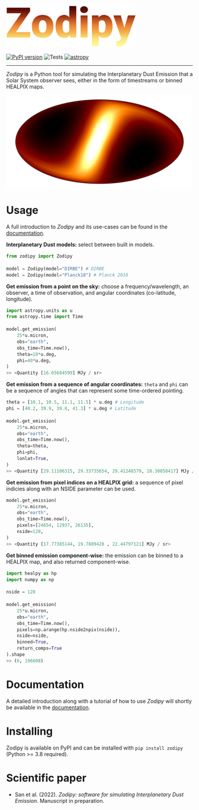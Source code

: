 
<img src="imgs/zodipy_logo.png" width="350">

[![PyPI version](https://badge.fury.io/py/zodipy.svg)](https://badge.fury.io/py/zodipy)
![Tests](https://github.com/MetinSa/zodipy/actions/workflows/tests.yml/badge.svg)
[![astropy](http://img.shields.io/badge/powered%20by-AstroPy-orange.svg?style=flat)](http://www.astropy.org/)


---


*Zodipy* is a Python tool for simulating the Interplanetary Dust Emission that a Solar System observer sees, either in the form of timestreams or binned HEALPIX maps.

![plot](imgs/zodipy_map.png)


# Usage
A full introduction to *Zodipy* and its use-cases can be found in the [documentation](https://zodipy.readthedocs.io/en/latest/).

**Interplanetary Dust models:** select between built in models.
```python
from zodipy import Zodipy

model = Zodipy(model="DIRBE") # DIRBE
model = Zodipy(model="Planck18") # Planck 2018
```

**Get emission from a point on the sky:** choose a frequency/wavelength, an observer, a time of observation, and angular coordinates (co-latitude, longitude).
```python
import astropy.units as u
from astropy.time import Time

model.get_emission(
    25*u.micron,
    obs="earth",
    obs_time=Time.now(),
    theta=10*u.deg,
    phi=40*u.deg,
)
>> <Quantity [16.65684599] MJy / sr>
```

**Get emission from a sequence of angular coordinates:** `theta` and `phi` can be a sequence of angles that can represent some time-ordered pointing.
```python
theta = [10.1, 10.5, 11.1, 11.5] * u.deg # Longitude
phi = [40.2, 39.9, 39.8, 41.3] * u.deg # Latitude

model.get_emission(
    25*u.micron,
    obs="earth",
    obs_time=Time.now(),
    theta=theta,
    phi=phi,
    lonlat=True,
)
>> <Quantity [29.11106315, 29.33735654, 29.41248579, 28.30858417] MJy / sr>
```


**Get emission from pixel indices on a HEALPIX grid:** a sequence of pixel indicies along with an NSIDE parameter can be used.
```python
model.get_emission(
    25*u.micron,
    obs="earth",
    obs_time=Time.now(),
    pixels=[24654, 12937, 26135],
    nside=128,
)
>> <Quantity [17.77385144, 19.7889428 , 22.44797121] MJy / sr>
```

**Get binned emission component-wise:** the emission can be binned to a HEALPIX map, and also returned component-wise.
```python
import healpy as hp
import numpy as np

nside = 128

model.get_emission(
    25*u.micron,
    obs="earth",
    obs_time=Time.now(),
    pixels=np.arange(hp.nside2npix(nside)),
    nside=nside,
    binned=True,
    return_comps=True
).shape
>> (6, 196608)
```

# Documentation
A detailed introduction along with a tutorial of how to use *Zodipy* will shortly be available in the [documentation](https://zodipy.readthedocs.io/en/latest/).
# Installing
Zodipy is available on PyPI and can be installed with ``pip install zodipy`` (Python >= 3.8 required).

# Scientific paper
- San et al. (2022). *Zodipy: software for simulating Interplanetary Dust Emission.* Manuscript in preparation.


<!-- *Zodipy* defaults to using the interplanetary dust model developed by the DIRBE team, and the `de432s` JPL ephemeris (10 MB file downloaded and cached first time `Zodipy` is initialized). The ephemeris is used to compute the position of the relevant Solar System bodies through the `astropy.coordinates.solar_system_ephemeris` api.  -->